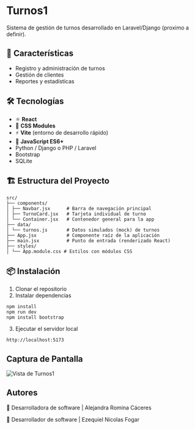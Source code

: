 # Turnos1

Sistema de gestión de turnos desarrollado en Laravel/Django (proximo a definir).

## 🚀 Características
- Registro y administración de turnos
- Gestión de clientes
- Reportes y estadísticas

## 🛠️ Tecnologías
- ⚛️ **React**
- 🎨 **CSS Modules**
- ⚡ **Vite** (entorno de desarrollo rápido)
- 💾 **JavaScript ES6+**
- Python / Django o PHP / Laravel
- Bootstrap
- SQLite


## 🏗️ Estructura del Proyecto
```
src/
├── components/
│ ├── Navbar.jsx      # Barra de navegación principal
│ ├── TurnoCard.jsx   # Tarjeta individual de turno
│ └── Container.jsx   # Contenedor general para la app
├── data/
│ └── turnos.js       # Datos simulados (mock) de turnos
├── App.jsx           # Componente raíz de la aplicación
├── main.jsx          # Punto de entrada (renderizado React)
├── styles/
│ └── App.module.css # Estilos con módulos CSS
```
## 📦 Instalación
1. Clonar el repositorio
2. Instalar dependencias
```
npm install
npm run dev
npm install bootstrap

```
3. Ejecutar el servidor local
```
http://localhost:5173
```

## Captura de Pantalla
![Vista de Turnos1](./public/screenshot.png)

## Autores
💼 Desarrolladora de software | Alejandra Romina Cáceres

💼 Desarrollador de software | Ezequiel Nicolas Fogar

